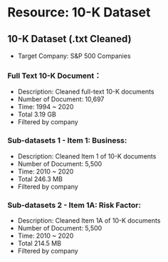 # Resource: 10-K Dataset

## 10-K Dataset (.txt Cleaned)
- Target Company: S&P 500 Companies

### Full Text 10-K Document：
- Description: Cleaned full-text 10-K documents
- Number of Document: 10,697
- Time: 1994 ~ 2020
- Total 3.19 GB
- Filtered by company

### Sub-datasets 1 - Item 1: Business:
- Description: Cleaned Item 1 of 10-K documents
- Number of Document: 5,500
- Time: 2010 ~ 2020
- Total 246.3 MB
- Filtered by company


### Sub-datasets 2 - Item 1A: Risk Factor:
- Description: Cleaned Item 1A of 10-K documents
- Number of Document: 5,500
- Time: 2010 ~ 2020
- Total 214.5 MB
- Filtered by company

